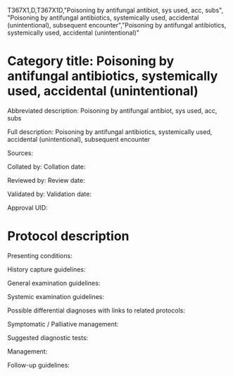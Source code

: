 T367X1,D,T367X1D,"Poisoning by antifungal antibiot, sys used, acc, subs", "Poisoning by antifungal antibiotics, systemically used, accidental (unintentional), subsequent encounter","Poisoning by antifungal antibiotics, systemically used, accidental (unintentional)"
# Category title: Poisoning by antifungal antibiotics, systemically used, accidental (unintentional)

Abbreviated description: Poisoning by antifungal antibiot, sys used, acc, subs

Full description: Poisoning by antifungal antibiotics, systemically used, accidental (unintentional), subsequent encounter

Sources:

Collated by:
Collation date:

Reviewed by:
Review date:

Validated by:
Validation date:

Approval UID:

# Protocol description

Presenting conditions:

History capture guidelines:

General examination guidelines:

Systemic examination guidelines:

Possible differential diagnoses with links to related protocols:

Symptomatic / Palliative management:

Suggested diagnostic tests:

Management:

Follow-up guidelines:
